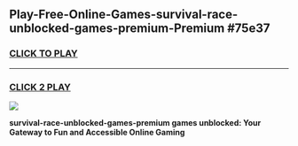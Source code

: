 
## Play-Free-Online-Games-survival-race-unblocked-games-premium-Premium #75e37
<h3>
<a href="https://premium.freeplayer.one?title=survival-race-unblocked-games-premium&ref=8M">CLICK TO PLAY</a></h3>
<hr>

<h3>
<a href="https://premium.freeplayer.one?title=survival-race-unblocked-games-premium&ref=8M">CLICK 2 PLAY</a>
  
</h3>

<a href="https://premium.freeplayer.one?title=survival-race-unblocked-games-premium&ref=8M"><img src="https://clearcache.store/games.png"></a>


**survival-race-unblocked-games-premium games unblocked: Your Gateway to Fun and Accessible Online Gaming**
